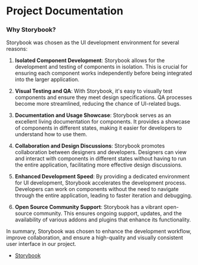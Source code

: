 # Project Documentation

### Why Storybook?

Storybook was chosen as the UI development environment for several reasons:

1. **Isolated Component Development**: Storybook allows for the development and testing of components in isolation. This is crucial for ensuring each component works independently before being integrated into the larger application.

2. **Visual Testing and QA**: With Storybook, it's easy to visually test components and ensure they meet design specifications. QA processes become more streamlined, reducing the chance of UI-related bugs.

3. **Documentation and Usage Showcase**: Storybook serves as an excellent living documentation for components. It provides a showcase of components in different states, making it easier for developers to understand how to use them.

4. **Collaboration and Design Discussions**: Storybook promotes collaboration between designers and developers. Designers can view and interact with components in different states without having to run the entire application, facilitating more effective design discussions.

5. **Enhanced Development Speed**: By providing a dedicated environment for UI development, Storybook accelerates the development process. Developers can work on components without the need to navigate through the entire application, leading to faster iteration and debugging.

6. **Open Source Community Support**: Storybook has a vibrant open-source community. This ensures ongoing support, updates, and the availability of various addons and plugins that enhance its functionality.

In summary, Storybook was chosen to enhance the development workflow, improve collaboration, and ensure a high-quality and visually consistent user interface in our project.

- [Storybook](./.storybook/DOC.md)
